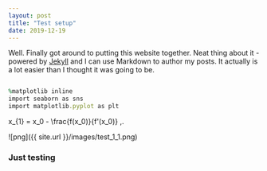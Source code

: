 ```yaml
---
layout: post
title: "Test setup"
date: 2019-12-19
---
```


Well. Finally got around to putting this website together. Neat thing about it - powered by [Jekyll](http://jekyllrb.com) and I can use Markdown to author my posts. It actually is a lot easier than I thought it was going to be.


``` ruby

%matplotlib inline 
import seaborn as sns
import matplotlib.pyplot as plt

```

x_{1} = x_0 - \frac{f(x_0)}{f'(x_0)} \,.

![png]({{ site.url }}/images/test_1_1.png)


### Just testing
